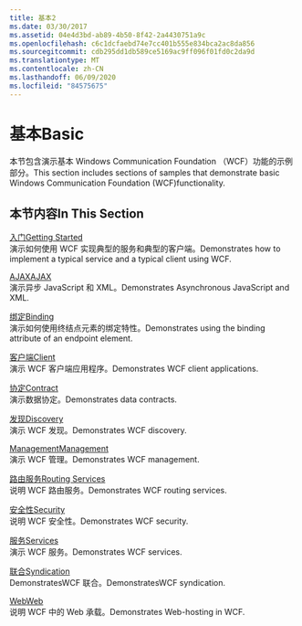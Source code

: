 ```yaml
---
title: 基本2
ms.date: 03/30/2017
ms.assetid: 04e4d3bd-ab89-4b50-8f42-2a4430751a9c
ms.openlocfilehash: c6c1dcfaebd74e7cc401b555e834bca2ac8da856
ms.sourcegitcommit: cdb295dd1db589ce5169ac9ff096f01fd0c2da9d
ms.translationtype: MT
ms.contentlocale: zh-CN
ms.lasthandoff: 06/09/2020
ms.locfileid: "84575675"
---
```

# <a name="basic"></a><span data-ttu-id="abf60-102">基本</span><span class="sxs-lookup"><span data-stu-id="abf60-102">Basic</span></span>
<span data-ttu-id="abf60-103">本节包含演示基本 Windows Communication Foundation （WCF）功能的示例部分。</span><span class="sxs-lookup"><span data-stu-id="abf60-103">This section includes sections of samples that demonstrate basic Windows Communication Foundation (WCF)functionality.</span></span>  
  
## <a name="in-this-section"></a><span data-ttu-id="abf60-104">本节内容</span><span class="sxs-lookup"><span data-stu-id="abf60-104">In This Section</span></span>  
 [<span data-ttu-id="abf60-105">入门</span><span class="sxs-lookup"><span data-stu-id="abf60-105">Getting Started</span></span>](getting-started-sample.md)  
 <span data-ttu-id="abf60-106">演示如何使用 WCF 实现典型的服务和典型的客户端。</span><span class="sxs-lookup"><span data-stu-id="abf60-106">Demonstrates how to implement a typical service and a typical client using WCF.</span></span>  
  
 [<span data-ttu-id="abf60-107">AJAX</span><span class="sxs-lookup"><span data-stu-id="abf60-107">AJAX</span></span>](ajax.md)  
 <span data-ttu-id="abf60-108">演示异步 JavaScript 和 XML。</span><span class="sxs-lookup"><span data-stu-id="abf60-108">Demonstrates Asynchronous JavaScript and XML.</span></span>  
  
 [<span data-ttu-id="abf60-109">绑定</span><span class="sxs-lookup"><span data-stu-id="abf60-109">Binding</span></span>](binding.md)  
 <span data-ttu-id="abf60-110">演示如何使用终结点元素的绑定特性。</span><span class="sxs-lookup"><span data-stu-id="abf60-110">Demonstrates using the binding attribute of an endpoint element.</span></span>  
  
 [<span data-ttu-id="abf60-111">客户端</span><span class="sxs-lookup"><span data-stu-id="abf60-111">Client</span></span>](client.md)  
 <span data-ttu-id="abf60-112">演示 WCF 客户端应用程序。</span><span class="sxs-lookup"><span data-stu-id="abf60-112">Demonstrates WCF client applications.</span></span>  
  
 [<span data-ttu-id="abf60-113">协定</span><span class="sxs-lookup"><span data-stu-id="abf60-113">Contract</span></span>](contract.md)  
 <span data-ttu-id="abf60-114">演示数据协定。</span><span class="sxs-lookup"><span data-stu-id="abf60-114">Demonstrates data contracts.</span></span>  
  
 [<span data-ttu-id="abf60-115">发现</span><span class="sxs-lookup"><span data-stu-id="abf60-115">Discovery</span></span>](discovery-samples.md)  
 <span data-ttu-id="abf60-116">演示 WCF 发现。</span><span class="sxs-lookup"><span data-stu-id="abf60-116">Demonstrates WCF discovery.</span></span>  
  
 [<span data-ttu-id="abf60-117">Management</span><span class="sxs-lookup"><span data-stu-id="abf60-117">Management</span></span>](management.md)  
 <span data-ttu-id="abf60-118">演示 WCF 管理。</span><span class="sxs-lookup"><span data-stu-id="abf60-118">Demonstrates WCF management.</span></span>  
  
 [<span data-ttu-id="abf60-119">路由服务</span><span class="sxs-lookup"><span data-stu-id="abf60-119">Routing Services</span></span>](routing-services.md)  
 <span data-ttu-id="abf60-120">说明 WCF 路由服务。</span><span class="sxs-lookup"><span data-stu-id="abf60-120">Demonstrates WCF routing services.</span></span>  
  
 [<span data-ttu-id="abf60-121">安全性</span><span class="sxs-lookup"><span data-stu-id="abf60-121">Security</span></span>](security-in-wcf.md)  
 <span data-ttu-id="abf60-122">说明 WCF 安全性。</span><span class="sxs-lookup"><span data-stu-id="abf60-122">Demonstrates WCF security.</span></span>  
  
 [<span data-ttu-id="abf60-123">服务</span><span class="sxs-lookup"><span data-stu-id="abf60-123">Services</span></span>](services.md)  
 <span data-ttu-id="abf60-124">演示 WCF 服务。</span><span class="sxs-lookup"><span data-stu-id="abf60-124">Demonstrates WCF services.</span></span>  
  
 [<span data-ttu-id="abf60-125">联合</span><span class="sxs-lookup"><span data-stu-id="abf60-125">Syndication</span></span>](syndication.md)  
 <span data-ttu-id="abf60-126">DemonstratesWCF 联合。</span><span class="sxs-lookup"><span data-stu-id="abf60-126">DemonstratesWCF syndication.</span></span>  
  
 [<span data-ttu-id="abf60-127">Web</span><span class="sxs-lookup"><span data-stu-id="abf60-127">Web</span></span>](web.md)  
 <span data-ttu-id="abf60-128">说明 WCF 中的 Web 承载。</span><span class="sxs-lookup"><span data-stu-id="abf60-128">Demonstrates Web-hosting in WCF.</span></span>
